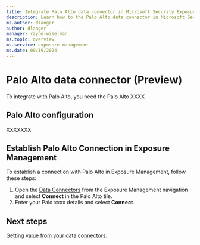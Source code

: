 ```yaml
---
title: Integrate Palo Alto data connector in Microsoft Security Exposure Management
description: Learn how to the Palo Alto data connector in Microsoft Security Exposure Management.
ms.author: dlanger
author: dlanger
manager: rayne-wiselman
ms.topic: overview
ms.service: exposure-management
ms.date: 09/19/2024
---
```


# Palo Alto data connector (Preview)

To integrate with Palo Alto, you need the Palo Alto XXXX

## Palo Alto configuration

XXXXXXX

## Establish Palo Alto Connection in Exposure Management

To establish a connection with Palo Alto in Exposure Management, follow these steps:

1. Open the [Data Connectors](https://security.microsoft.com/exposure-data-connectors) from the Exposure Management navigation and select **Connect** in the Palo Alto tile.
1. Enter your Palo xxxx details and select **Connect**.

## Next steps

[Getting value from your data connectors](leverage-data-connectors.md).

